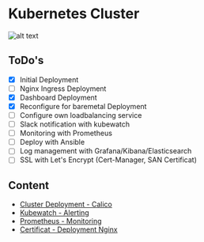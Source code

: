 # Kubernetes Cluster
![alt text](https://encrypted-tbn0.gstatic.com/images?q=tbn:ANd9GcS8ZSnq8vxxNXQ4uoAKCoKUYYXRogxoJULNmOcTmnSejB9Hm16GlQ "Kubernetes Logo")

## ToDo's
- [x] Initial Deployment
- [ ] Nginx Ingress Deployment
- [x] Dashboard Deployment
- [x] Reconfigure for baremetal Deployment
- [ ] Configure own loadbalancing service
- [ ] Slack notification with kubewatch
- [ ] Monitoring with Prometheus
- [ ] Deploy with Ansible
- [ ] Log management with Grafana/Kibana/Elasticsearch
- [ ] SSL with Let's Encrypt (Cert-Manager, SAN Certificat)

## Content
* [Cluster Deployment - Calico](https://github.com/jklaiber/KubernetesClusterCoreOS/tree/master/ClusterDeploymentCalico)
* [Kubewatch - Alerting](https://github.com/jklaiber/KubernetesClusterCoreOS/tree/master/kubewatch)
* [Prometheus - Monitoring](https://github.com/jklaiber/KubernetesClusterCoreOS/tree/master/prometheus)
* [Certificat - Deployment Nginx](https://github.com/jklaiber/KubernetesClusterCoreOS/tree/master/cert-manager-nginx)
